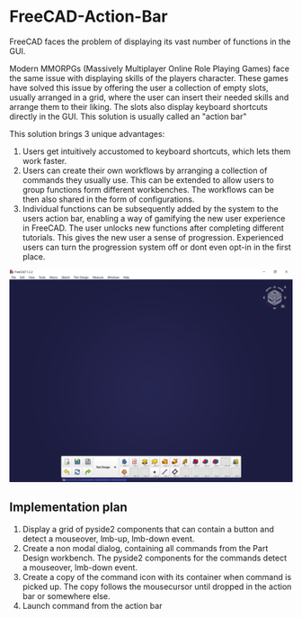 # FreeCAD-Action-Bar
FreeCAD faces the problem of displaying its vast number of functions in the GUI.

Modern MMORPGs (Massively Multiplayer Online Role Playing Games) face the same issue with displaying skills of the players character. 
These games have solved this issue by offering the user a collection of empty slots, usually arranged in a grid, where the user can insert their needed skills and arrange them to their liking. The slots also display keyboard shortcuts directly in the GUI. This solution is usually called an "action bar"

This solution brings 3 unique advantages:
1. Users get intuitively accustomed to keyboard shortcuts, which lets them work faster.
2. Users can create their own workflows by arranging a collection of commands they usually use. This can be extended to allow users to group functions form different workbenches. The workflows can be then also shared in the form of configurations.
3. Individual functions can be subsequently added by the system to the users action bar, enabling a way of gamifying the new user experience in FreeCAD. The user unlocks new functions after completing different tutorials. This gives the new user a sense of progression. Experienced users can turn the progression system off or dont even opt-in in the first place.

![freecad-gui-experience-bar.png](freecad-gui-experience-bar.png)


## Implementation plan
1. Display a grid of pyside2 components that can contain a button and detect a mouseover, lmb-up, lmb-down event.
2. Create a non modal dialog, containing all commands from the Part Design workbench. The pyside2 components for the commands detect a mouseover, lmb-down event.
3. Create a copy of the command icon with its container when command is picked up. The copy follows the mousecursor until dropped in the action bar or somewhere else.
4. Launch command from the action bar

